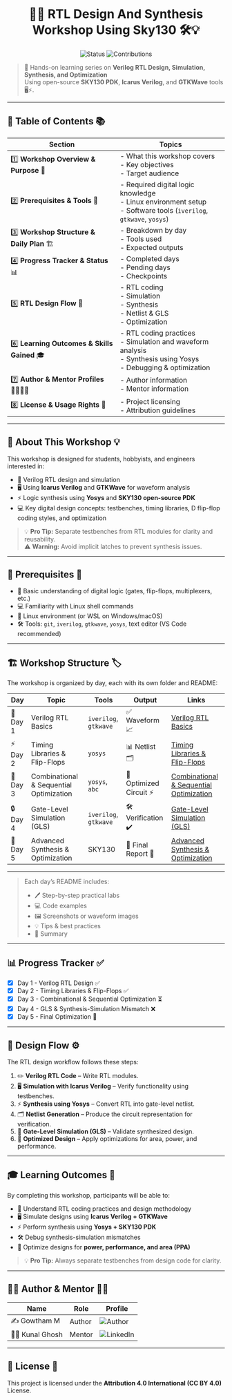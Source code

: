 <div align = center>
  
# 🚀✨ RTL Design And Synthesis Workshop Using Sky130 🛠️💡

![Status](https://img.shields.io/badge/Status-Active-brightgreen)
![Contributions](https://img.shields.io/badge/Contributions-Welcome-blue)

</div>

> 🎯 Hands-on learning series on **Verilog RTL Design, Simulation, Synthesis, and Optimization**  
> Using open-source **SKY130 PDK**, **Icarus Verilog**, and **GTKWave** tools 🖥️⚡.

---

## 📌 Table of Contents 📚

| Section | Topics |
|---------|--------|
| 1️⃣ **Workshop Overview & Purpose** 🌟 | - What this workshop covers <br> - Key objectives <br> - Target audience |
| 2️⃣ **Prerequisites & Tools** 🧰 | - Required digital logic knowledge <br> - Linux environment setup <br> - Software tools (`iverilog`, `gtkwave`, `yosys`) |
| 3️⃣ **Workshop Structure & Daily Plan** 🏗️ | - Breakdown by day <br> - Tools used <br> - Expected outputs |
| 4️⃣ **Progress Tracker & Status** 📊 | - Completed days <br> - Pending days <br> - Checkpoints |
| 5️⃣ **RTL Design Flow** 🔄 | - RTL coding <br> - Simulation <br> - Synthesis <br> - Netlist & GLS <br> - Optimization |
| 6️⃣ **Learning Outcomes & Skills Gained** 🎓 | - RTL coding practices <br> - Simulation and waveform analysis <br> - Synthesis using Yosys <br> - Debugging & optimization |
| 7️⃣ **Author & Mentor Profiles** 👨‍💻🧑‍🏫 | - Author information <br> - Mentor information |
| 8️⃣ **License & Usage Rights** 📝 | - Project licensing <br> - Attribution guidelines |


---


## 🌟 About This Workshop 💡

This workshop is designed for students, hobbyists, and engineers interested in:

- 🔹 Verilog RTL design and simulation  
- 🖥️ Using **Icarus Verilog** and **GTKWave** for waveform analysis  
- ⚡ Logic synthesis using **Yosys** and **SKY130 open-source PDK**  
- 💻 Key digital design concepts: testbenches, timing libraries, D flip-flop coding styles, and optimization  

> 💡 **Pro Tip:** Separate testbenches from RTL modules for clarity and reusability.  
> ⚠️ **Warning:** Avoid implicit latches to prevent synthesis issues.

---


## 🧰 Prerequisites 📖

- 🧩 Basic understanding of digital logic (gates, flip-flops, multiplexers, etc.)  
- 💻 Familiarity with Linux shell commands  
- 🐧 Linux environment (or WSL on Windows/macOS)  
- 🛠️ Tools: `git`, `iverilog`, `gtkwave`, `yosys`, text editor (VS Code recommended)

---


## 🏗️ Workshop Structure 🏷️

The workshop is organized by day, each with its own folder and README:

| Day | Topic | Tools | Output | Links |
|-----|-------|-------|--------|-------|
| 📘 Day 1 | Verilog RTL Basics | `iverilog`, `gtkwave` | ✅ Waveform 📈 |[Verilog RTL Basics](https://github.com/Gowtham007007/Week-1_RISC-V_Tapeout/tree/main/Day_1)|
| ⚡ Day 2 | Timing Libraries & Flip-Flops | `yosys` | 📊 Netlist 🗂️ |[Timing Libraries & Flip-Flops](https://github.com/Gowtham007007/Week-1_RISC-V_Tapeout/tree/main/Day_2)
| 🧩 Day 3 | Combinational & Sequential Optimization | `yosys`, `abc` | 🔧 Optimized Circuit ⚡ |[Combinational & Sequential Optimization](https://github.com/Gowtham007007/Week-1_RISC-V_Tapeout/tree/main/Day_3)
| 🔒 Day 4 | Gate-Level Simulation (GLS) | `iverilog`, `gtkwave` | 🛠 Verification ✔️ |[Gate-Level Simulation (GLS)](https://github.com/Gowtham007007/Week-1_RISC-V_Tapeout/tree/main/Day_4)
| 🏁 Day 5 | Advanced Synthesis & Optimization | SKY130 | 🚀 Final Report 📜 |[Advanced Synthesis & Optimization](https://github.com/Gowtham007007/Week-1_RISC-V_Tapeout/tree/main/Day_5)

---

> Each day’s README includes:  
> - 🖊 Step-by-step practical labs  
> - 💻 Code examples  
> - 🖼 Screenshots or waveform images  
> - 💡 Tips & best practices
> - 🧩 Summary

---

## 📊 Progress Tracker ✅

- [x] Day 1 - Verilog RTL Design ✅  
- [x] Day 2 - Timing Libraries & Flip-Flops ✅  
- [x] Day 3 - Combinational & Sequential Optimization ⏳  
- [x] Day 4 - GLS & Synthesis-Simulation Mismatch ❌  
- [x] Day 5 - Final Optimization 🏁

---

## 🔄 Design Flow ⚙️

The RTL design workflow follows these steps:

1. ✏️ **Verilog RTL Code** – Write RTL modules.  
2. 🖥️ **Simulation with Icarus Verilog** – Verify functionality using testbenches.  
3. ⚡ **Synthesis using Yosys** – Convert RTL into gate-level netlist.  
4. 🗂 **Netlist Generation** – Produce the circuit representation for verification.  
5. 🔬 **Gate-Level Simulation (GLS)** – Validate synthesized design.  
6. 🎯 **Optimized Design** – Apply optimizations for area, power, and performance.

---

## 🎓 Learning Outcomes 🌟

By completing this workshop, participants will be able to:

- 🔹 Understand RTL coding practices and design methodology  
- 🖥️ Simulate designs using **Icarus Verilog + GTKWave**  
- ⚡ Perform synthesis using **Yosys + SKY130 PDK**  
- 🛠 Debug synthesis-simulation mismatches  
- 🎯 Optimize designs for **power, performance, and area (PPA)**  

> 💡 **Pro Tip:** Always separate testbenches from design code for clarity.  

---

## 👨‍💻 Author & Mentor 🧑‍🏫

| Name | Role | Profile |
|------|------|---------|
| ✍️ Gowtham M | Author | ![Author](https://img.shields.io/badge/Author-Gowtham-blue?style=for-the-badge&logo=github&logoColor=white) |
| 🧑‍🏫 Kunal Ghosh | Mentor | ![LinkedIn](https://img.shields.io/badge/Mentor-Kunal%20Ghosh-blue?style=for-the-badge&logo=linkedin&logoColor=white) |



---

## 📝 License 📜

This project is licensed under the **Attribution 4.0 International (CC BY 4.0)** License.  
